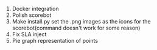 1. Docker integration
2. Polish scorebot
3. Make install.py set the .png images as the icons for the scorebot(command doesn't work for some reason)
4. Fix SLA inject
5. Pie graph representation of points
